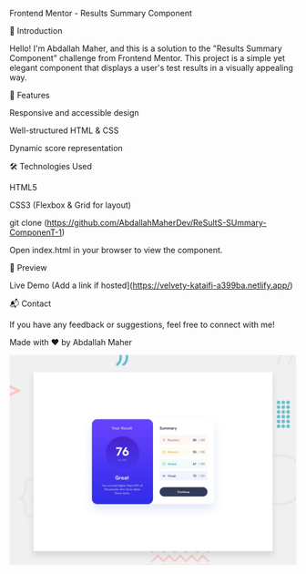 Frontend Mentor - Results Summary Component

🌟 Introduction

Hello! I'm Abdallah Maher, and this is a solution to the "Results Summary Component" challenge from Frontend Mentor. This project is a simple yet elegant component that displays a user's test results in a visually appealing way.

🚀 Features

Responsive and accessible design

Well-structured HTML & CSS

Dynamic score representation

🛠 Technologies Used

HTML5

CSS3 (Flexbox & Grid for layout)

git clone (https://github.com/AbdallahMaherDev/ReSultS-SUmmary-ComponenT-1)

Open index.html in your browser to view the component.

🎨 Preview

Live Demo (Add a link if hosted](https://velvety-kataifi-a399ba.netlify.app/)

📬 Contact

If you have any feedback or suggestions, feel free to connect with me!

Made with ❤️ by Abdallah Maher

![Design preview for the Results summary component coding challenge](./design/desktop-preview.jpg)


